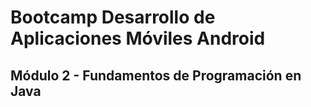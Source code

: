 # Bootcamp Desarrollo de Aplicaciones Móviles Android
## Módulo 2 - Fundamentos de Programación en Java
